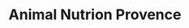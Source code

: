 ---
title: "Animal Nutrion Provence"
url: /aubagne/animal-nutrion-provence/
shop: animal de compagnie
---